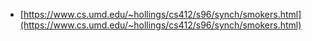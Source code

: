 
- [https://www.cs.umd.edu/~hollings/cs412/s96/synch/smokers.html](https://www.cs.umd.edu/~hollings/cs412/s96/synch/smokers.html)
